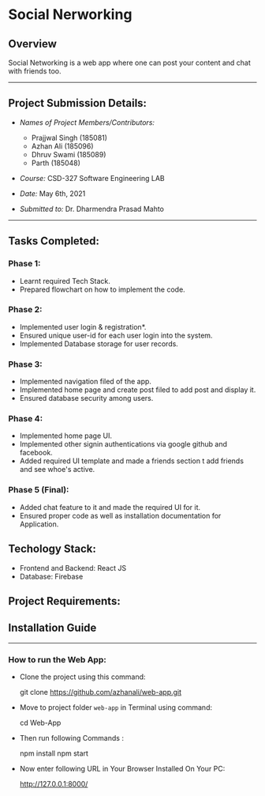 # Social Nerworking

## Overview

Social Networking is a web app where one can post your content and chat with friends too.

--------------------------------------------------------------------------------------------------------------
## Project Submission Details:


* *Names of Project Members/Contributors:*
 
	* Prajjwal Singh (185081)
	* Azhan Ali (185096)
	* Dhruv Swami (185089)
	* Parth (185048)

* *Course:*  CSD-327 Software Engineering LAB
* *Date:* May 6th, 2021
* *Submitted to:* Dr. Dharmendra Prasad Mahto


---------------------------------------------------------------------------------------------------------------
## Tasks Completed:


### Phase 1:
 * Learnt required Tech Stack.
 * Prepared flowchart on how to implement the code.

### Phase 2:
 * Implemented user login & registration*.
 * Ensured unique user-id for each user login into the system.
 * Implemented Database storage for user records.

### Phase 3:
 * Implemented navigation filed of the app.
 * Implemented home page and create post filed to add post and display it.
 * Ensured database security among users.

### Phase 4:
 * Implemented home page UI.
 * Implemented other signin authentications via google github and facebook.
 * Added required UI template and made a friends section t add friends and see whoe's active.

### Phase 5 (Final):
 * Added chat feature to it and made the required UI for it.
 * Ensured proper code as well as installation documentation for Application.

## Techology Stack:

 * Frontend and Backend: React JS
 * Database: Firebase


## Project Requirements:

## Installation Guide

---

### How to run the Web App:

- Clone the project using this command:

	git clone https://github.com/azhanali/web-app.git

- Move to project folder `web-app` in Terminal using command:

	cd Web-App

- Then run following Commands :

	npm install
  	npm start

- Now enter following URL in Your Browser Installed On Your PC:

	http://127.0.0.1:8000/
